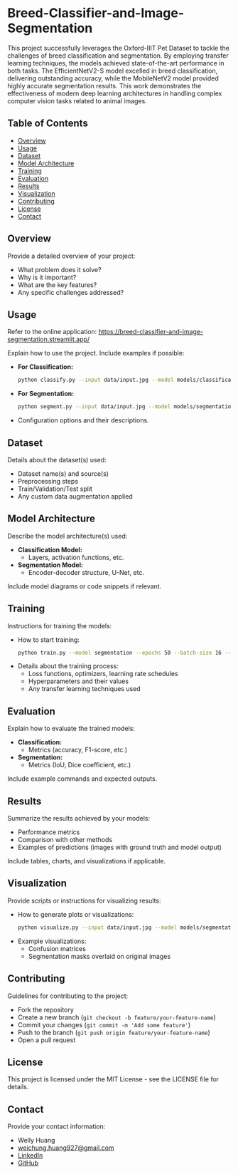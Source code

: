 # Breed-Classifier-and-Image-Segmentation

This project successfully leverages the Oxford-IIIT Pet Dataset to tackle the challenges of breed classification and segmentation. By employing transfer learning techniques, the models achieved state-of-the-art performance in both tasks. The EfficientNetV2-S model excelled in breed classification, delivering outstanding accuracy, while the MobileNetV2 model provided highly accurate segmentation results. This work demonstrates the effectiveness of modern deep learning architectures in handling complex computer vision tasks related to animal images.

## Table of Contents

- [Overview](#overview)
- [Usage](#usage)
- [Dataset](#dataset)
- [Model Architecture](#model-architecture)
- [Training](#training)
- [Evaluation](#evaluation)
- [Results](#results)
- [Visualization](#visualization)
- [Contributing](#contributing)
- [License](#license)
- [Contact](#contact)

## Overview

Provide a detailed overview of your project:
- What problem does it solve?
- Why is it important?
- What are the key features?
- Any specific challenges addressed?

## Usage

Refer to the online application: https://breed-classifier-and-image-segmentation.streamlit.app/






Explain how to use the project. Include examples if possible:
- **For Classification:**
    ```bash
    python classify.py --input data/input.jpg --model models/classification_model.pth
    ```
- **For Segmentation:**
    ```bash
    python segment.py --input data/input.jpg --model models/segmentation_model.pth
    ```
- Configuration options and their descriptions.

## Dataset

Details about the dataset(s) used:
- Dataset name(s) and source(s)
- Preprocessing steps
- Train/Validation/Test split
- Any custom data augmentation applied

## Model Architecture

Describe the model architecture(s) used:
- **Classification Model:**
  - Layers, activation functions, etc.
- **Segmentation Model:**
  - Encoder-decoder structure, U-Net, etc.

Include model diagrams or code snippets if relevant.

## Training

Instructions for training the models:
- How to start training:
    ```bash
    python train.py --model segmentation --epochs 50 --batch-size 16 --lr 0.001
    ```
- Details about the training process:
  - Loss functions, optimizers, learning rate schedules
  - Hyperparameters and their values
  - Any transfer learning techniques used

## Evaluation

Explain how to evaluate the trained models:
- **Classification:**
  - Metrics (accuracy, F1-score, etc.)
- **Segmentation:**
  - Metrics (IoU, Dice coefficient, etc.)
  
Include example commands and expected outputs.

## Results

Summarize the results achieved by your models:
- Performance metrics
- Comparison with other methods
- Examples of predictions (images with ground truth and model output)

Include tables, charts, and visualizations if applicable.

## Visualization

Provide scripts or instructions for visualizing results:
- How to generate plots or visualizations:
    ```bash
    python visualize.py --input data/input.jpg --model models/segmentation_model.pth
    ```
- Example visualizations:
  - Confusion matrices
  - Segmentation masks overlaid on original images

## Contributing

Guidelines for contributing to the project:
- Fork the repository
- Create a new branch (`git checkout -b feature/your-feature-name`)
- Commit your changes (`git commit -m 'Add some feature'`)
- Push to the branch (`git push origin feature/your-feature-name`)
- Open a pull request

## License

This project is licensed under the MIT License - see the LICENSE file for details.

## Contact

Provide your contact information:
- Welly Huang
- weichung.huang927@gmail.com
- [LinkedIn](https://www.linkedin.com/in/weichunghuang0927/)
- [GitHub](https://github.com/wellyhuang927)
